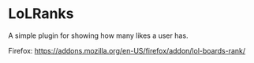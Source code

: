 # LoLRanks
A simple plugin for showing how many likes a user has.

Firefox: https://addons.mozilla.org/en-US/firefox/addon/lol-boards-rank/
